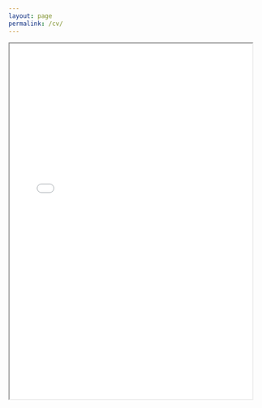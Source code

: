 ```yaml
---
layout: page
permalink: /cv/
---
```


<iframe src="{{ site.baseurl }}/pdfs/mummy_cv_web.pdf" width="95%" height="700px">&nbsp;</iframe>